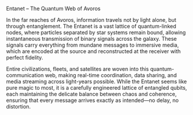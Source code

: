 Entanet – The Quantum Web of Avoros

In the far reaches of Avoros, information travels not by light alone, but through entanglement. The Entanet is a vast lattice of quantum-linked nodes, where particles separated by star systems remain bound, allowing instantaneous transmission of binary signals across the galaxy. These signals carry everything from mundane messages to immersive media, which are encoded at the source and reconstructed at the receiver with perfect fidelity.

Entire civilizations, fleets, and satellites are woven into this quantum-communication web, making real-time coordination, data sharing, and media streaming across light-years possible. While the Entanet seems like pure magic to most, it is a carefully engineered lattice of entangled qubits, each maintaining the delicate balance between chaos and coherence, ensuring that every message arrives exactly as intended—no delay, no distortion.
